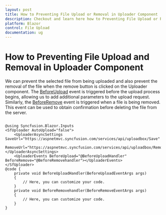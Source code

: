 ```yaml
---
layout: post
title: How to Preventing File Upload or Removal in Uploader Component | Syncfusion
description: Checkout and learn here how to Preventing File Upload or Removal in Uploader Component in Syncfusion Blazor File Upload component and more.
platform: Blazor
control: File Upload
documentation: ug
---
```


# How to Preventing File Upload and Removal in Uploader Component

We can prevent the selected file from being uploaded and also prevent the removal of the file when the remove button is clicked on the Uploader component. The [BeforeUpload](https://help.syncfusion.com/cr/blazor/Syncfusion.Blazor.Inputs.UploaderEvents.html#Syncfusion_Blazor_Inputs_UploaderEvents_BeforeUpload) event is triggered before the upload process begins, allowing us to add additional parameters to the upload request. Similarly, the [BeforeRemove](https://help.syncfusion.com/cr/blazor/Syncfusion.Blazor.Inputs.UploaderEvents.html#Syncfusion_Blazor_Inputs_UploaderEvents_BeforeRemove) event is triggered when a file is being removed. This event can be used to obtain confirmation before deleting the file from the server.

```cshtml

@using Syncfusion.Blazor.Inputs
<SfUploader AutoUpload="false">
    <UploaderAsyncSettings SaveUrl="https://aspnetmvc.syncfusion.com/services/api/uploadbox/Save"
                           RemoveUrl="https://aspnetmvc.syncfusion.com/services/api/uploadbox/Remove"></UploaderAsyncSettings>
    <UploaderEvents BeforeUpload="@BeforeUploadHandler" BeforeRemove="@BeforeRemovehandler"></UploaderEvents>
</SfUploader>
@code {
    private void BeforeUploadHandler(BeforeUploadEventArgs args)
    {
        // Here, you can customize your code.
    }
    private void BeforeRemovehandler(BeforeRemoveEventArgs args)
    {
        // Here, you can customize your code.
    }
}
```